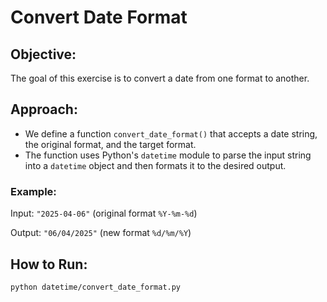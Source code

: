 # Convert Date Format

## Objective:
The goal of this exercise is to convert a date from one format to another.

## Approach:
- We define a function `convert_date_format()` that accepts a date string, the original format, and the target format.
- The function uses Python's `datetime` module to parse the input string into a `datetime` object and then formats it to the desired output.

### Example:
Input: `"2025-04-06"` (original format `%Y-%m-%d`)

Output: `"06/04/2025"` (new format `%d/%m/%Y`)

## How to Run:
```bash
python datetime/convert_date_format.py
```
